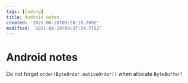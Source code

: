 ```yaml
---
tags: [Coding]
title: Android notes
created: '2021-06-20T09:20:10.769Z'
modified: '2021-06-20T09:37:54.775Z'
---
```


# Android notes

Do not forget `order(ByteOrder.nativeOrder()` when allocate `ByteBuffer`!
